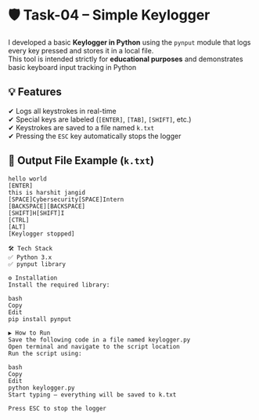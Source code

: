 # 🛡️ Task-04 – Simple Keylogger 

I developed a basic **Keylogger in Python** using the `pynput` module that logs every key pressed and stores it in a local file.  
This tool is intended strictly for **educational purposes** and demonstrates basic keyboard input tracking in Python

## 💡 Features

✔ Logs all keystrokes in real-time  
✔ Special keys are labeled (`[ENTER]`, `[TAB]`, `[SHIFT]`, etc.)  
✔ Keystrokes are saved to a file named `k.txt`  
✔ Pressing the `ESC` key automatically stops the logger  

## 📂 Output File Example (`k.txt`)

```text
hello world
[ENTER]
this is harshit jangid
[SPACE]Cybersecurity[SPACE]Intern
[BACKSPACE][BACKSPACE]
[SHIFT]H[SHIFT]I
[CTRL]
[ALT]
[Keylogger stopped]

🛠️ Tech Stack
✅ Python 3.x
✅ pynput library

⚙️ Installation
Install the required library:

bash
Copy
Edit
pip install pynput

▶️ How to Run
Save the following code in a file named keylogger.py
Open terminal and navigate to the script location
Run the script using:

bash
Copy
Edit
python keylogger.py
Start typing — everything will be saved to k.txt

Press ESC to stop the logger
